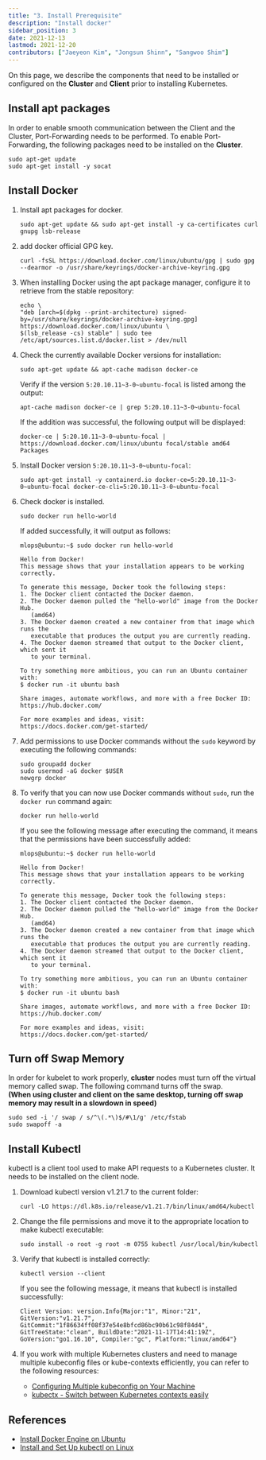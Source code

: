```yaml
---
title: "3. Install Prerequisite"
description: "Install docker"
sidebar_position: 3
date: 2021-12-13
lastmod: 2021-12-20
contributors: ["Jaeyeon Kim", "Jongsun Shinn", "Sangwoo Shim"]
---
```


On this page, we describe the components that need to be installed or configured on the **Cluster** and **Client** prior to installing Kubernetes.

## Install apt packages

In order to enable smooth communication between the Client and the Cluster, Port-Forwarding needs to be performed. To enable Port-Forwarding, the following packages need to be installed on the **Cluster**.
```text
sudo apt-get update
sudo apt-get install -y socat
```

## Install Docker

1. Install apt packages for docker.

   ```text
   sudo apt-get update && sudo apt-get install -y ca-certificates curl gnupg lsb-release
   ```

2. add docker official GPG key.

   ```text
   curl -fsSL https://download.docker.com/linux/ubuntu/gpg | sudo gpg --dearmor -o /usr/share/keyrings/docker-archive-keyring.gpg
   ```

3. When installing Docker using the apt package manager, configure it to retrieve from the stable repository:

   ```text
   echo \
   "deb [arch=$(dpkg --print-architecture) signed-by=/usr/share/keyrings/docker-archive-keyring.gpg] https://download.docker.com/linux/ubuntu \
   $(lsb_release -cs) stable" | sudo tee /etc/apt/sources.list.d/docker.list > /dev/null
   ```

4. Check the currently available Docker versions for installation:

   ```text
   sudo apt-get update && apt-cache madison docker-ce
   ```

   Verify if the version `5:20.10.11~3-0~ubuntu-focal` is listed among the output:

   ```text
   apt-cache madison docker-ce | grep 5:20.10.11~3-0~ubuntu-focal
   ```

   If the addition was successful, the following output will be displayed:

   ```text
   docker-ce | 5:20.10.11~3-0~ubuntu-focal | https://download.docker.com/linux/ubuntu focal/stable amd64 Packages
   ```

5. Install Docker version `5:20.10.11~3-0~ubuntu-focal`:

   ```text
   sudo apt-get install -y containerd.io docker-ce=5:20.10.11~3-0~ubuntu-focal docker-ce-cli=5:20.10.11~3-0~ubuntu-focal

   ```

6. Check docker is installed.

   ```text
   sudo docker run hello-world
   ```


   If added successfully, it will output as follows:

   ```text
   mlops@ubuntu:~$ sudo docker run hello-world

   Hello from Docker!
   This message shows that your installation appears to be working correctly.

   To generate this message, Docker took the following steps:
   1. The Docker client contacted the Docker daemon.
   2. The Docker daemon pulled the "hello-world" image from the Docker Hub.
      (amd64)
   3. The Docker daemon created a new container from that image which runs the
      executable that produces the output you are currently reading.
   4. The Docker daemon streamed that output to the Docker client, which sent it
      to your terminal.

   To try something more ambitious, you can run an Ubuntu container with:
   $ docker run -it ubuntu bash

   Share images, automate workflows, and more with a free Docker ID:
   https://hub.docker.com/

   For more examples and ideas, visit:
   https://docs.docker.com/get-started/
   ```
      
7. Add permissions to use Docker commands without the `sudo` keyword by executing the following commands:

   ```text
   sudo groupadd docker
   sudo usermod -aG docker $USER
   newgrp docker
   ```

8. To verify that you can now use Docker commands without `sudo`, run the `docker run` command again:

   ```text
   docker run hello-world
   ```

   If you see the following message after executing the command, it means that the permissions have been successfully added:

   ```text
   mlops@ubuntu:~$ docker run hello-world

   Hello from Docker!
   This message shows that your installation appears to be working correctly.

   To generate this message, Docker took the following steps:
   1. The Docker client contacted the Docker daemon.
   2. The Docker daemon pulled the "hello-world" image from the Docker Hub.
      (amd64)
   3. The Docker daemon created a new container from that image which runs the
      executable that produces the output you are currently reading.
   4. The Docker daemon streamed that output to the Docker client, which sent it
      to your terminal.

   To try something more ambitious, you can run an Ubuntu container with:
   $ docker run -it ubuntu bash

   Share images, automate workflows, and more with a free Docker ID:
   https://hub.docker.com/

   For more examples and ideas, visit:
   https://docs.docker.com/get-started/
   ```

## Turn off Swap Memory

In order for kubelet to work properly, **cluster** nodes must turn off the virtual memory called swap. The following command turns off the swap.  
**(When using cluster and client on the same desktop, turning off swap memory may result in a slowdown in speed)**

```text
sudo sed -i '/ swap / s/^\(.*\)$/#\1/g' /etc/fstab
sudo swapoff -a
```

## Install Kubectl

kubectl is a client tool used to make API requests to a Kubernetes cluster. It needs to be installed on the client node.

1. Download kubectl version v1.21.7 to the current folder:

   ```text
   curl -LO https://dl.k8s.io/release/v1.21.7/bin/linux/amd64/kubectl
   ```

2. Change the file permissions and move it to the appropriate location to make kubectl executable:

   ```text
   sudo install -o root -g root -m 0755 kubectl /usr/local/bin/kubectl
   ```

3. Verify that kubectl is installed correctly:

   ```text
   kubectl version --client
   ```

   If you see the following message, it means that kubectl is installed successfully:

   ```text
   Client Version: version.Info{Major:"1", Minor:"21", GitVersion:"v1.21.7", GitCommit:"1f86634ff08f37e54e8bfcd86bc90b61c98f84d4", GitTreeState:"clean", BuildDate:"2021-11-17T14:41:19Z", GoVersion:"go1.16.10", Compiler:"gc", Platform:"linux/amd64"}
   ```

4. If you work with multiple Kubernetes clusters and need to manage multiple kubeconfig files or kube-contexts efficiently, you can refer to the following resources:

   - [Configuring Multiple kubeconfig on Your Machine](https://dev.to/aabiseverywhere/configuring-multiple-kubeconfig-on-your-machine-59eo)
   - [kubectx - Switch between Kubernetes contexts easily](https://github.com/ahmetb/kubectx)

## References

- [Install Docker Engine on Ubuntu](https://docs.docker.com/engine/install/ubuntu/)
- [Install and Set Up kubectl on Linux](https://kubernetes.io/docs/tasks/tools/install-kubectl-linux/)
